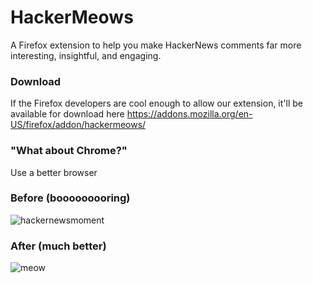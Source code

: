 # HackerMeows
A Firefox extension to help you make HackerNews comments far more interesting, insightful, and engaging.

### Download

If the Firefox developers are cool enough to allow our extension, it'll be available for download here https://addons.mozilla.org/en-US/firefox/addon/hackermeows/

### "What about Chrome?"

Use a better browser

### Before (booooooooring)

![hackernewsmoment](https://github.com/hackerbirds/HackerMeows/assets/120066692/46d7989d-f193-41fa-b0b5-54733f23c6c6)


### After (much better)

![meow](https://github.com/hackerbirds/HackerMeows/assets/120066692/1a9f57d0-2937-4cff-ae8e-a405ebf3879e)
